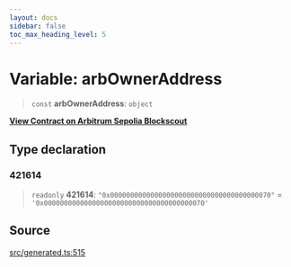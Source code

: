 ```yaml
---
layout: docs
sidebar: false
toc_max_heading_level: 5
---
```


# Variable: arbOwnerAddress

> `const` **arbOwnerAddress**: `object`

[__View Contract on Arbitrum Sepolia Blockscout__](https://sepolia-explorer.arbitrum.io/address/0x0000000000000000000000000000000000000070)

## Type declaration

### 421614

> `readonly` **421614**: `"0x0000000000000000000000000000000000000070"` = `'0x0000000000000000000000000000000000000070'`

## Source

[src/generated.ts:515](https://github.com/anegg0/arbitrum-orbit-sdk/blob/b24cbe9cd68eb30d18566196d2c909bd4086db10/src/generated.ts#L515)
